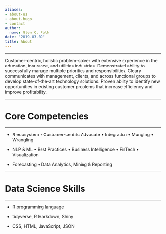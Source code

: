 ```yaml
---
aliases:
- about-us
- about-hugo
- contact
author:
  name: Glen C. Falk
date: "2019-03-09"
title: About
---
```


--------------------------------------------------------------------------------

Customer-centric, holistic problem-solver with extensive experience in the education, insurance, and utilities industries. Demonstrated ability to successfully manage multiple priorities and responsibilities. Cleary communicates with management, clients, and across functional groups to develop state-of-the-art technology solutions. Proven ability to identify new opportunities in existing customer problems that increase efficiency and improve profitability.

--------------------------------------------------------------------------------

# Core Competencies

--------------------------------------------------------------------------------

- R ecosystem • Customer-centric Advocate • Integration • Munging • Wrangling
  
- NLP & ML • Best Practices • Business Intelligence • FinTech • Visualization  
  
- Forecasting • Data Analytics, Mining & Reporting  

--------------------------------------------------------------------------------

# Data Science Skills

--------------------------------------------------------------------------------

- R programming language  

- tidyverse, R Markdown, Shiny  

- CSS, HTML, JavaScript, JSON  
